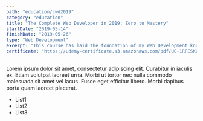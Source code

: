 ```yaml
---
path: "education/cwd2019"
category: "education"
title: "The Complete Web Developer in 2019: Zero to Mastery"
startDate: "2019-05-14"
finishDate: "2019-05-26"
type: "Web Development"
excerpt: "This course has laid the foundation of my Web Development knowledge. I've learned how to build real complex applications and websites as well as improving my understanding of how front-end, servers and databases communicate and fit together in the eco system."
certificate: "https://udemy-certificate.s3.amazonaws.com/pdf/UC-1RFESKG5.pdf"
---
```


Lorem ipsum dolor sit amet, consectetur adipiscing elit. Curabitur in iaculis ex. Etiam volutpat laoreet urna. Morbi ut tortor nec nulla commodo malesuada sit amet vel lacus. Fusce eget efficitur libero. Morbi dapibus porta quam laoreet placerat.

* List1
* List2
* List3